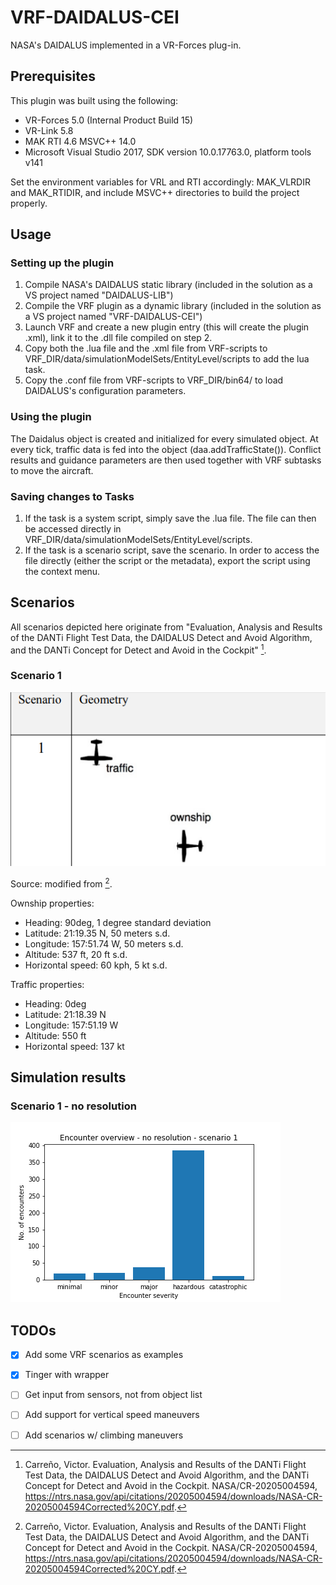 # VRF-DAIDALUS-CEI
NASA's DAIDALUS implemented in a VR-Forces plug-in.

## Prerequisites 

This plugin was built using the following:
 - VR-Forces 5.0 (Internal Product Build 15)
 - VR-Link 5.8
 - MAK RTI 4.6 MSVC++ 14.0
 - Microsoft Visual Studio 2017, SDK version 10.0.17763.0, platform tools v141

Set the environment variables for VRL and RTI accordingly: MAK_VLRDIR and MAK_RTIDIR, and include MSVC++ directories to build the project properly.


## Usage

### Setting up the plugin

1. Compile NASA's DAIDALUS static library (included in the solution as a VS project named "DAIDALUS-LIB")
2. Compile the VRF plugin as a dynamic library (included in the solution as a VS project named "VRF-DAIDALUS-CEI")
3. Launch VRF and create a new plugin entry (this will create the plugin .xml), link it to the .dll file compiled on step 2.
4. Copy both the .lua file and the .xml file from VRF-scripts to VRF_DIR/data/simulationModelSets/EntityLevel/scripts to add the lua task.
5. Copy the .conf file from VRF-scripts to VRF_DIR/bin64/ to load DAIDALUS's configuration parameters.

### Using the plugin

The Daidalus object is created and initialized for every simulated object. At every tick, traffic data is fed into the object (daa.addTrafficState()). Conflict results and guidance parameters are then used together with VRF subtasks to move the aircraft. 

### Saving changes to Tasks

1. If the task is a system script, simply save the .lua file. The file can then be accessed directly in VRF_DIR/data/simulationModelSets/EntityLevel/scripts.
2. If the task is a scenario script, save the scenario. In order to access the file directly (either the script or the metadata), export the script using the context menu.

## Scenarios

All scenarios depicted here originate from "Evaluation, Analysis and Results of the DANTi Flight Test Data, the DAIDALUS Detect and Avoid Algorithm, and the DANTi Concept for Detect and Avoid in the Cockpit" [^1].


### Scenario 1

![a](figures/scenario1_carreno.png)

Source: modified from [^1].

Ownship properties:
- Heading: 90deg, 1 degree standard deviation
- Latitude: 21:19.35 N, 50 meters s.d.
- Longitude: 157:51.74 W, 50 meters s.d.
- Altitude: 537 ft, 20 ft s.d.
- Horizontal speed: 60 kph, 5 kt s.d.

Traffic properties:
- Heading: 0deg
- Latitude: 21:18.39 N
- Longitude: 157:51.19 W
- Altitude: 550 ft
- Horizontal speed: 137 kt

## Simulation results

### Scenario 1 - no resolution

![scen1_nores](figures/encounter_severity_nores_1.png)


## TODOs

- [x] Add some VRF scenarios as examples
- [x] Tinger with wrapper
- [ ] Get input from sensors, not from object list
- [ ] Add support for vertical speed maneuvers
- [ ] Add scenarios w/ climbing maneuvers


[^1]: Carreño, Victor. Evaluation, Analysis and Results of the  DANTi Flight Test Data, the DAIDALUS  Detect and Avoid Algorithm, and the DANTi Concept for Detect and Avoid in the Cockpit. NASA/CR-20205004594, https://ntrs.nasa.gov/api/citations/20205004594/downloads/NASA-CR-20205004594Corrected%20CY.pdf. 
